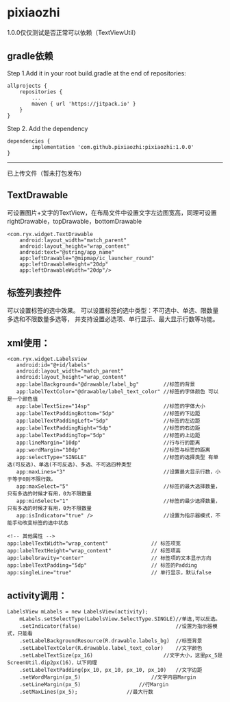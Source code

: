 # pixiaozhi
1.0.0仅仅测试是否正常可以依赖（TextViewUtil）

gradle依赖
----

Step 1.Add it in your root build.gradle at the end of repositories:

	allprojects {
		repositories {
			...
			maven { url 'https://jitpack.io' }
		}
	}
Step 2. Add the dependency

	dependencies {
	        implementation 'com.github.pixiaozhi:pixiaozhi:1.0.0'
	}

------------------------------------------------------------------------
已上传文件（暂未打包发布）

TextDrawable 
----
可设置图片+文字的TextView，在布局文件中设置文字左边图宽高，同理可设置rightDrawable，topDrawable，bottomDrawable

	<com.ryx.widget.TextDrawable
        android:layout_width="match_parent"
        android:layout_height="wrap_content"
        android:text="@string/app_name"
        app:leftDrawable="@mipmap/ic_launcher_round"
        app:leftDrawableHeight="20dp"
        app:leftDrawableWidth="20dp"/>
	
标签列表控件
----
可以设置标签的选中效果。 可以设置标签的选中类型：不可选中、单选、限数量多选和不限数量多选等， 并支持设置必选项、单行显示、最大显示行数等功能。

xml使用：
----

	<com.ryx.widget.LabelsView
       android:id="@+id/labels"
       android:layout_width="match_parent"
       android:layout_height="wrap_content"
       app:labelBackground="@drawable/label_bg"        //标签的背景
       app:labelTextColor="@drawable/label_text_color" //标签的字体颜色 可以是一个颜色值
       app:labelTextSize="14sp"                        //标签的字体大小
       app:labelTextPaddingBottom="5dp"                //标签的下边距
       app:labelTextPaddingLeft="5dp"                  //标签的左边距
       app:labelTextPaddingRight="5dp"                 //标签的右边距
       app:labelTextPaddingTop="5dp"                   //标签的上边距
       app:lineMargin="10dp"                           //行与行的距离
       app:wordMargin="10dp"                           //标签与标签的距离
       app:selectType="SINGLE"                         //标签的选择类型 有单选(可反选)、单选(不可反选)、多选、不可选四种类型
       app:maxLines="3"                                //设置最大显示行数，小于等于0则不限行数。
       app:maxSelect="5"                               //标签的最大选择数量，只有多选的时候才有用，0为不限数量
       app:minSelect="1"                               //标签的最少选择数量，只有多选的时候才有用，0为不限数量
       app:isIndicator="true" />                       //设置为指示器模式，不能手动改变标签的选中状态

	<!-- 其他属性 -->
	app:labelTextWidth="wrap_content"              // 标签项宽
	app:labelTextHeight="wrap_content"             // 标签项高
	app:labelGravity="center"                      // 标签项的文本显示方向
	app:labelTextPadding="5dp"                     // 标签的Padding
	app:singleLine="true"                          // 单行显示，默认false
	
activity调用：
----

	LabelsView mLabels = new LabelsView(activity);
        mLabels.setSelectType(LabelsView.SelectType.SINGLE)//单选,可以反选。
        .setIndicator(false)                               //设置为指示器模式，只能看
        .setLabelBackgroundResource(R.drawable.labels_bg)  //标签背景
        .setLabelTextColor(R.drawable.label_text_color)    //文字颜色
        .setLabelTextSize(px_16)	                   //文字大小，这里px_5是ScreenUtil.dip2px(16)，以下同理
        .setLabelTextPadding(px_10, px_10, px_10, px_10)   //文字边距
        .setWordMargin(px_5)			           //文字内容Margin
        .setLineMargin(px_5)				   //行Margin
        .setMaxLines(px_5);				   //最大行数
        
